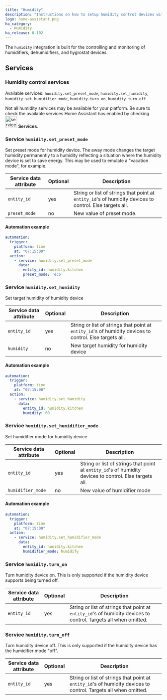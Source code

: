 ```yaml
---
title: "Humidity"
description: "Instructions on how to setup humidity control devices within Home Assistant."
logo: home-assistant.png
ha_category:
  - Humidity
ha_release: 0.102
---
```


The `humidity` integration is built for the controlling and monitoring of humidifiers, dehumidifiers, and hygrostat devices.

## Services

### Humidity control services

Available services: `humidity.set_preset_mode`, `humidity.set_humidity`, `humidity.set_humidifier_mode`, `humidity.turn_on`, `humidity.turn_off`

<div class='note'>

Not all humidity services may be available for your platform. Be sure to check the available services Home Assistant has enabled by checking <img src='/images/screenshots/developer-tool-services-icon.png' alt='service developer tool icon' class="no-shadow" height="38" /> **Services**.

</div>

### Service `humidity.set_preset_mode`

Set preset mode for humidity device. The away mode changes the target humidity permanently to a humidity
reflecting a situation where the humidity device is set to save energy. This may be used to emulate a
"vacation mode", for example.

| Service data attribute | Optional | Description |
| ---------------------- | -------- | ----------- |
| `entity_id` | yes | String or list of strings that point at `entity_id`'s of humidity devices to control. Else targets all.
| `preset_mode` | no | New value of preset mode.

#### Automation example

```yaml
automation:
  trigger:
    platform: time
    at: "07:15:00"
  action:
    - service: humidity.set_preset_mode
      data:
        entity_id: humidity.kitchen
        preset_mode: 'eco'
```

### Service `humidity.set_humidity`

Set target humidity of humidity device

| Service data attribute | Optional | Description |
| ---------------------- | -------- | ----------- |
| `entity_id` | yes | String or list of strings that point at `entity_id`'s of humidity devices to control. Else targets all.
| `humidity` | no | New target humidity for humidity device

#### Automation example

```yaml
automation:
  trigger:
    platform: time
    at: "07:15:00"
  action:
    - service: humidity.set_humidity
      data:
        entity_id: humidity.kitchen
        humidity: 60
```

### Service `humidity.set_humidifier_mode`

Set humidifier mode for humidity device

| Service data attribute | Optional | Description |
| ---------------------- | -------- | ----------- |
| `entity_id` | yes | String or list of strings that point at `entity_id`'s of humidity devices to control. Else targets all.
| `humidifier_mode` | no | New value of humidifier mode

#### Automation example

```yaml
automation:
  trigger:
    platform: time
    at: "07:15:00"
  action:
    - service: humidity.set_humidifier_mode
      data:
        entity_id: humidity.kitchen
        humidifier_mode: humidify
```

### Service `humidity.turn_on`

Turn humidity device on. This is only supported if the humidity device supports being turned off.

| Service data attribute | Optional | Description |
| ---------------------- | -------- | ----------- |
| `entity_id` | yes | String or list of strings that point at `entity_id`'s of humidity devices to control. Targets all when omitted.

### Service `humidity.turn_off`

Turn humidity device off. This is only supported if the humidity device has the humidifier mode "off".

| Service data attribute | Optional | Description |
| ---------------------- | -------- | ----------- |
| `entity_id` | yes | String or list of strings that point at `entity_id`'s of humidity devices to control. Targets all when omitted.

